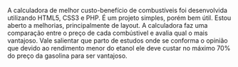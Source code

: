 A calculadora de melhor custo-benefício de combustíveis foi desenvolvida
utilizando HTML5, CSS3 e PHP. É um projeto simples, porém bem útil. Estou aberto a melhorias, principalmente de layout.
A calculadora faz uma comparação entre o preço de cada combústivel e avalia qual o mais vantajoso. Vale salientar
que parto de estudos onde se conforma o opinião que devido ao rendimento menor do etanol ele deve custar no máximo 
70% do preço da gasolina para ser vantajoso.
